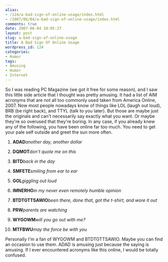 ```yaml
---
alias:
- /124/a-bad-sign-of-online-usage/index.html
- /2007/06/04/a-bad-sign-of-online-usage/index.html
comments: true
date: 2007-06-04 10:05:27
layout: post
slug: a-bad-sign-of-online-usage
title: A Bad Sign Of Online Usage
wordpress_id: 124
categories:
- Humor
tags:
- Amusing
- Humor
- Internet
---
```


So I was reading PC Magazine (we got it free for some reason), and I saw this little side article that I thought was pretty amusing.  It had a list of AIM acronyms that are not all too commonly used taken from America Online, 2007.  Now most people nowadays know of things like LOL (laugh out loud), BRB (be right back), and TTYL (talk to you later).  But those are maybe just the originals and can't necessarily say exactly what you want.  Or maybe they're so overused that they're boring.  In any case, if you already knew any of the following, you have been online far too much.  You need to get your pale self outside and greet the sun more often.





  1. **ADAD**_another day, another dollar_


  2. **DQMOT**_don't quote me on this_


  3. **BITD**_back in the day_


  4. **SMFETE**_smiling from ear to ear_


  5. **GOL**_giggling out loud_


  6. **IMNERHO**_in my never even remotely humble opinion_


  7. **BTDTGTTSAWIO**_been there, done that, got the t-shirt, and wore it out_


  8. **PRW**_parents are watching_


  9. **WYGOWM**_will you go out with me?_


  10. **MTFBWU**_may the force be with you_



Personally I'm a fan of WYGOWM and BTDTGTTSAWIO.  Maybe you can find an occasion to use them.  ADAD is amusing just because the saying is amusing.  If I ever encountered acronyms like this online, I would be totally confused.
